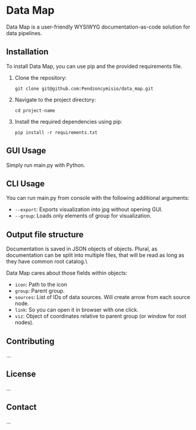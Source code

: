 # Data Map

Data Map is a user-friendly WYSIWYG documentation-as-code solution for data pipelines.

## Installation

To install Data Map, you can use pip and the provided requirements file.

1. Clone the repository:

    ```shell
    git clone git@github.com:Pendzoncymisio/data_map.git
    ```

2. Navigate to the project directory:

    ```shell
    cd project-name
    ```

3. Install the required dependencies using pip:

    ```shell
    pip install -r requirements.txt
    ```

## GUI Usage

Simply run main.py with Python.

## CLI Usage

You can run main.py from console with the following additional arguments:

- `--export`: Exports visualization into jpg without opening GUI.
- `--group`: Loads only elements of group for visualization.

## Output file structure

Documentation is saved in JSON objects of objects. Plural, as documentation can be split into multiple files, that will be read as long as they have common root catalog.\

Data Map cares about those fields within objects:
- `icon`: Path to the icon
- `group`: Parent group.
- `sources`: List of IDs of data sources. Will create arrow from each source node.
- `link`: So you can open it in browser with one click.
- `viz`: Object of coordinates relative to parent group (or window for root nodes).

## Contributing

...

## License

...

## Contact

...
